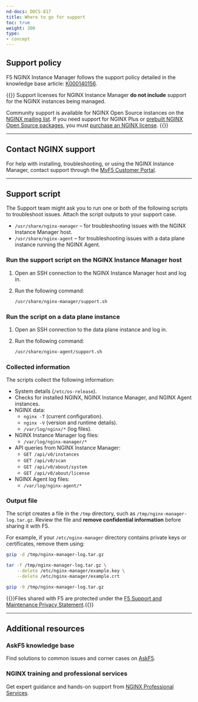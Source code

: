 ```yaml
---
nd-docs: DOCS-817
title: Where to go for support
toc: true
weight: 300
type:
- concept
---
```


## Support policy

F5 NGINX Instance Manager follows the support policy detailed in the knowledge base article: [K000140156](https://my.f5.com/manage/s/article/K000140156).

{{<important>}}
Support licenses for NGINX Instance Manager **do not include** support for the NGINX instances being managed.

Community support is available for NGINX Open Source instances on the [NGINX mailing list](http://mailman.nginx.org/mailman/listinfo). If you need support for NGINX Plus or [prebuilt NGINX Open Source packages](https://nginx.org/en/linux_packages.html), you must [purchase an NGINX license](https://www.nginx.com/purchase-nginx/).
{{</important>}}

---

## Contact NGINX support

For help with installing, troubleshooting, or using the NGINX Instance Manager, contact support through the [MyF5 Customer Portal](https://account.f5.com/myf5).

---

## Support script

The Support team might ask you to run one or both of the following scripts to troubleshoot issues. Attach the script outputs to your support case.

- `/usr/share/nginx-manager` – for troubleshooting issues with the NGINX Instance Manager host.
- `/usr/share/nginx-agent` – for troubleshooting issues with a data plane instance running the NGINX Agent.

### Run the support script on the NGINX Instance Manager host

1. Open an SSH connection to the NGINX Instance Manager host and log in.
2. Run the following command:

    ```bash
    /usr/share/nginx-manager/support.sh
    ```

### Run the script on a data plane instance

1. Open an SSH connection to the data plane instance and log in.
2. Run the following command:

    ```bash
    /usr/share/nginx-agent/support.sh
    ```

### Collected information

The scripts collect the following information:

- System details (`/etc/os-release`).
- Checks for installed NGINX, NGINX Instance Manager, and NGINX Agent instances.
- NGINX data:
  - `nginx -T` (current configuration).
  - `nginx -V` (version and runtime details).
  - `/var/log/nginx/*` (log files).
- NGINX Instance Manager log files:
  - `/var/log/nginx-manager/*`
- API queries from NGINX Instance Manager:
  - `GET /api/v0/instances`
  - `GET /api/v0/scan`
  - `GET /api/v0/about/system`
  - `GET /api/v0/about/license`
- NGINX Agent log files:
  - `/var/log/nginx-agent/*`

### Output file

The script creates a file in the `/tmp` directory, such as `/tmp/nginx-manager-log.tar.gz`. Review the file and **remove confidential information** before sharing it with F5.

For example, if your `/etc/nginx-manager` directory contains private keys or certificates, remove them using:

```bash
gzip -d /tmp/nginx-manager-log.tar.gz

tar -f /tmp/nginx-manager-log.tar.gz \
    --delete /etc/nginx-manager/example.key \
    --delete /etc/nginx-manager/example.crt

gzip -9 /tmp/nginx-manager-log.tar.gz
```

{{<note>}}Files shared with F5 are protected under the [F5 Support and Maintenance Privacy Statement](https://www.f5.com/company/policies/support-and-maintenance-privacy-statement).{{</note>}}

---

## Additional resources

### AskF5 knowledge base

Find solutions to common issues and corner cases on [AskF5](https://support.f5.com/csp/knowledge-center/software/NGINX?module=NGINX%20Instance%20Manager).

### NGINX training and professional services

Get expert guidance and hands-on support from [NGINX Professional Services](https://www.nginx.com/services/#package_detail_section).
